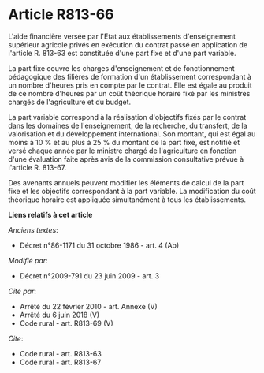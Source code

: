 # Article R813-66

L'aide financière versée par l'Etat aux établissements d'enseignement supérieur agricole privés en exécution du contrat passé
en application de l'article R. 813-63 est constituée d'une part fixe et d'une part variable. 

La part fixe couvre les charges d'enseignement et de fonctionnement pédagogique des filières de formation d'un établissement
correspondant à un nombre d'heures pris en compte par le contrat. Elle est égale au produit de ce nombre d'heures par un coût
théorique horaire fixé par les ministres chargés de l'agriculture et du budget. 

La part variable correspond à la réalisation d'objectifs fixés par le contrat dans les domaines de l'enseignement, de la
recherche, du transfert, de la valorisation et du développement international. Son montant, qui est égal au moins à 10 % et
au plus à 25 % du montant de la part fixe, est notifié et versé chaque année par le ministre chargé de l'agriculture en
fonction d'une évaluation faite après avis de la commission consultative prévue à l'article R. 813-67. 

Des avenants annuels peuvent modifier les éléments de calcul de la part fixe et les objectifs correspondant à la part
variable. La modification du coût théorique horaire est appliquée simultanément à tous les établissements.

**Liens relatifs à cet article**

_Anciens textes_:

  - Décret n°86-1171 du 31 octobre 1986 - art. 4 (Ab)

_Modifié par_:

  - Décret n°2009-791 du 23 juin 2009 - art. 3

_Cité par_:

  - Arrêté du 22 février 2010 - art. Annexe (V)
  - Arrêté du 6 juin 2018 (V)
  - Code rural - art. R813-69 (V)

_Cite_:

  - Code rural - art. R813-63
  - Code rural - art. R813-67
